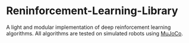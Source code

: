 # Reninforcement-Learning-Library
A light and modular implementation of deep reinforcement learning algorithms. All algorithms are tested on simulated robots using [MuJoCo](http://www.mujoco.org/).
